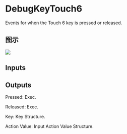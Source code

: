# DebugKeyTouch6

Events for when the Touch 6 key is pressed or released.

## 图示

![]($-20221218-19215979.png)

## Inputs

## Outputs

Pressed: Exec.

Released: Exec.

Key: Key Structure.

Action Value: Input Action Value Structure.

